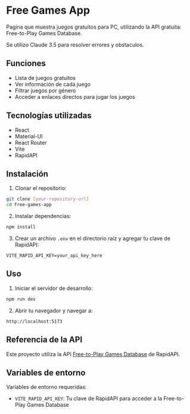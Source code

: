 # Free Games App

Pagina que muestra juegos gratuitos para PC, utilizando la  API gratuita: Free-to-Play Games Database.

Se utilizo Claude 3.5 para resolver errores y obstaculos.

## Funciones

- Lista de juegos gratuitos
- Ver información de cada juego
- Filtrar juegos por género
- Acceder a enlaces directos para jugar los juegos

## Tecnologías utilizadas

- React
- Material-UI
- React Router
- Vite
- RapidAPI

## Instalación

1. Clonar el repositorio:
```bash
git clone [your-repository-url]
cd free-games-app
```

2. Instalar dependencias:
```bash
npm install
```

3. Crear un archivo `.env` en el directorio raíz y agregar tu clave de RapidAPI:
```env
VITE_RAPID_API_KEY=your_api_key_here
```

## Uso

1. Iniciar el servidor de desarrollo:
```bash
npm run dev
```

2. Abrir tu navegador y navegar a:
```
http://localhost:5173
```

## Referencia de la API

Este proyecto utiliza la API [Free-to-Play Games Database](https://rapidapi.com/digiwalls/api/free-to-play-games-database) de RapidAPI.

## Variables de entorno

Variables de entorno requeridas:
- `VITE_RAPID_API_KEY`: Tu clave de RapidAPI para acceder a la Free-to-Play Games Database
